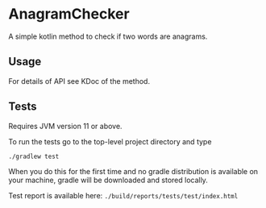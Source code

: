 # AnagramChecker

A simple kotlin method to check if two words are anagrams.

## Usage

For details of API see KDoc of the method.

## Tests

Requires JVM version 11 or above.

To run the tests go to the top-level project directory and type

`./gradlew test` 

When you do this for the first time and no gradle distribution is available on your machine, gradle will be downloaded and stored locally.

Test report is available here:
`./build/reports/tests/test/index.html`
